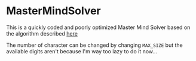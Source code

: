 # MasterMindSolver

This is a quickly coded and poorly optimized Master Mind Solver based on the algorithm described [here](https://www.youtube.com/watch?v=FR_71HyBytE)

The number of character can be changed by changing `MAX_SIZE` but the available digits aren't because I'm way too lazy to do it now... 
